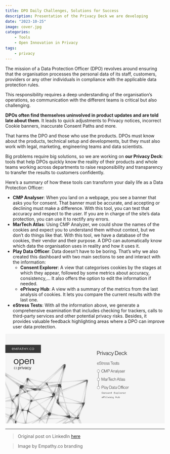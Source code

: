 ```yaml
---
title: DPO Daily Challenges, Solutions for Success
description: Presentation of the Privacy Deck we are developing
date: "2023-10-25"
image: cover.jpg
categories:
    - Tools
    - Open Innovation in Privacy
tags:
    - privacy
---
```


The mission of a Data Protection Officer (DPO) revolves around ensuring that the organisation processes the personal data of its staff, customers, providers or any other individuals in compliance with the applicable data protection rules.

This responsibility requires a deep understanding of the organisation’s operations, so communication with the different teams is critical but also challenging.

**DPOs often find themselves uninvolved in product updates and are told late about them**. It leads to quick adjustments to Privacy notices, incorrect Cookie banners, inaccurate Consent Paths and more.

That harms the DPO and those who use the products. DPOs must know about the products, technical setup and developments, but they must also work with legal, marketing, engineering teams and data scientists.

Big problems require big solutions, so we are working on **our Privacy Deck**: tools that help DPOs quickly know the reality of their products and whole teams working across departments to raise responsibility and transparency to transfer the results to customers confidently.

Here’s a summary of how these tools can transform your daily life as a Data Protection Officer:

* **CMP Analyser**: When you land on a webpage, you see a banner that asks you for consent. That banner must be accurate, and accepting or declining must make a difference. With this tool, you can test that accuracy and respect to the user. If you are in charge of the site’s data protection, you can use it to rectify any errors.
* **MarTech Atlas**: Using CMP Analyzer, we could show the names of the cookies and expect you to understand them without context, but we don’t do things like that. With this tool, we have a database of the cookies, their vendor and their purpose. A DPO can automatically know which data the organisation uses in reality and how it uses it.
* **Play Data Officer**: Data doesn’t have to be boring. That’s why we also created this dashboard with two main sections to see and interact with the information:
  * **Consent Explorer**: A view that categorises cookies by the stages at which they appear, followed by some metrics about accuracy, consistency,... It also offers the option to edit the information if needed.
  * **ePrivacy Hub**: A view with a summary of the metrics from the last analysis of cookies. It lets you compare the current results with the last one.
* **eStress Tests**: With all the information above, we generate a comprehensive examination that includes checking for trackers, calls to third-party services and other potential privacy risks. Besides, it provides valuable feedback highlighting areas where a DPO can improve user data protection.

![Schema of our pirvacy deck](1.jpg)

-----

> Original post on LinkedIn [here](https://www.linkedin.com/feed/update/urn:li:activity:7122875319081926656?utm_source=share&utm_medium=member_desktop)

> Image by Empathy.co branding
